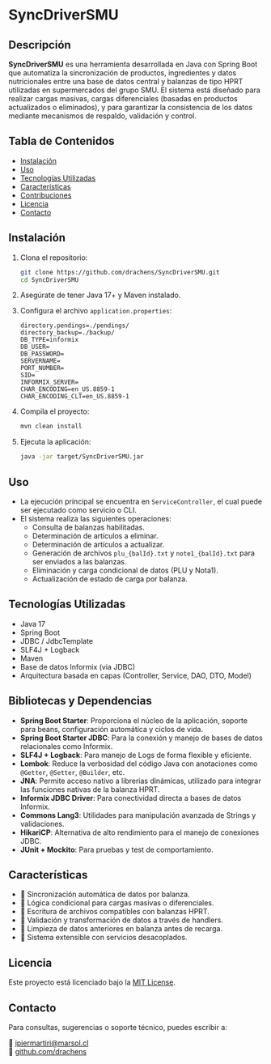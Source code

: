 # SyncDriverSMU

## Descripción

**SyncDriverSMU** es una herramienta desarrollada en Java con Spring Boot que automatiza la sincronización de productos, ingredientes y datos nutricionales entre una base de datos central y balanzas de tipo HPRT utilizadas en supermercados del grupo SMU. El sistema está diseñado para realizar cargas masivas, cargas diferenciales (basadas en productos actualizados o eliminados), y para garantizar la consistencia de los datos mediante mecanismos de respaldo, validación y control.

## Tabla de Contenidos

- [Instalación](#instalación)
- [Uso](#uso)
- [Tecnologías Utilizadas](#tecnologías-utilizadas)
- [Características](#características)
- [Contribuciones](#contribuciones)
- [Licencia](#licencia)
- [Contacto](#contacto)

## Instalación

1. Clona el repositorio:
   ```bash
   git clone https://github.com/drachens/SyncDriverSMU.git
   cd SyncDriverSMU
   ```

2. Asegúrate de tener Java 17+ y Maven instalado.

3. Configura el archivo `application.properties`:
   ```properties
   directory.pendings=./pendings/
   directory_backup=./backup/
   DB_TYPE=informix
   DB_USER=
   DB_PASSWORD=
   SERVERNAME=
   PORT_NUMBER=
   SID=
   INFORMIX_SERVER=
   CHAR_ENCODING=en_US.8859-1
   CHAR_ENCODING_CLT=en_US.8859-1
   ```

4. Compila el proyecto:
   ```bash
   mvn clean install
   ```

5. Ejecuta la aplicación:
   ```bash
   java -jar target/SyncDriverSMU.jar
   ```

## Uso
- La ejecución principal se encuentra en `ServiceController`, el cual puede ser ejecutado como servicio o CLI.
- El sistema realiza las siguientes operaciones:
  - Consulta de balanzas habilitadas.
  - Determinación de artículos a eliminar.
  - Determinación de artículos a actualizar.
  - Generación de archivos `plu_{balId}.txt` y `note1_{balId}.txt` para ser enviados a las balanzas.
  - Eliminación y carga condicional de datos (PLU y Nota1).
  - Actualización de estado de carga por balanza.

## Tecnologías Utilizadas

- Java 17
- Spring Boot
- JDBC / JdbcTemplate
- SLF4J + Logback
- Maven
- Base de datos Informix (via JDBC)
- Arquitectura basada en capas (Controller, Service, DAO, DTO, Model)

## Bibliotecas y Dependencias

- **Spring Boot Starter**: Proporciona el núcleo de la aplicación, soporte para beans, configuración automática y ciclos de vida.
- **Spring Boot Starter JDBC**: Para la conexión y manejo de bases de datos relacionales como Informix.
- **SLF4J + Logback**: Para manejo de Logs de forma flexible y eficiente.
- **Lombok**: Reduce la verbosidad del código Java con anotaciones como `@Getter`, `@Setter`, `@Builder`, etc.
- **JNA**: Permite acceso nativo a librerias dinámicas, utilizado para integrar las funciones nativas de la balanza HPRT.
- **Informix JDBC Driver**: Para conectividad directa a bases de datos Informix.
- **Commons Lang3**: Utilidades para manipulación avanzada de Strings y validaciones.
- **HikariCP**: Alternativa de alto rendimiento para el manejo de conexiones JDBC.
- **JUnit + Mockito**: Para pruebas y test de comportamiento.

## Características

- 🔄 Sincronización automática de datos por balanza.
- 🧠 Lógica condicional para cargas masivas o diferenciales.
- 📃 Escritura de archivos compatibles con balanzas HPRT.
- 🧲 Validación y transformación de datos a través de handlers.
- 🧼 Limpieza de datos anteriores en balanza antes de recarga.
- 🧩 Sistema extensible con servicios desacoplados.

## Licencia

Este proyecto está licenciado bajo la [MIT License](LICENSE).

## Contacto

Para consultas, sugerencias o soporte técnico, puedes escribir a:

📧 ipiermartiri@marsol.cl  
🔗 [github.com/drachens](https://github.com/drachens)

